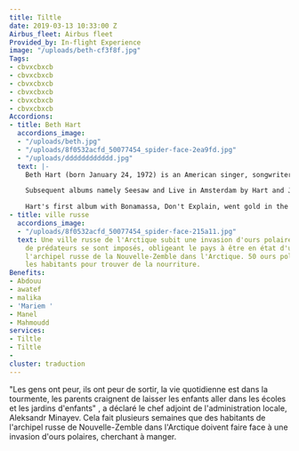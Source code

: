 ```yaml
---
title: Tiltle
date: 2019-03-13 10:33:00 Z
Airbus_fleet: Airbus fleet
Provided_by: In-flight Experience
image: "/uploads/beth-cf3f8f.jpg"
Tags:
- cbvxcbxcb
- cbvxcbxcb
- cbvxcbxcb
- cbvxcbxcb
- cbvxcbxcb
- cbvxcbxcb
Accordions:
- title: Beth Hart
  accordions_image:
  - "/uploads/beth.jpg"
  - "/uploads/8f0532acfd_50077454_spider-face-2ea9fd.jpg"
  - "/uploads/dddddddddddd.jpg"
  text: |-
    Beth Hart (born January 24, 1972) is an American singer, songwriter and musician from Los Angeles, California. She rose to fame with the release of her 1999 single "LA Song (Out of This Town)" from her second album Screamin' for My Supper. The single was a number one hit in New Zealand, as well as reaching the top 5 of the US Adult Contemporary and Top 10 on the Billboard Adult Top 40 charts.

    Subsequent albums namely Seesaw and Live in Amsterdam by Hart and Joe Bonamassa debuted at number 1 on the Billboard Blues Album Chart, a chart she has now topped six times. Hart has had two number 1 singles in Denmark, "As Good as It Gets" and "Learning to Live", as well a double platinum-selling album, Leave the Light On.

    Hart's first album with Bonamassa, Don't Explain, went gold in the Netherlands, while their 2014 collaboration Seesaw was nominated for a Grammy Award, and gave Hart her first Blues Music Award nomination in the category 'Best Contemporary Blues Female Artist'.
- title: ville russe
  accordions_image:
  - "/uploads/8f0532acfd_50077454_spider-face-215a11.jpg"
  text: Une ville russe de l'Arctique subit une invasion d'ours polaires, des dizaines
    de prédateurs se sont imposés, obligeant le pays à être en état d'urgence dans
    l'archipel russe de la Nouvelle-Zemble dans l'Arctique. 50 ours polaires harcèlent
    les habitants pour trouver de la nourriture.
Benefits:
- Abdouu
- awatef
- malika
- 'Mariem '
- Manel
- Mahmoudd
services:
- Tiltle
- Tiltle
- 
cluster: traduction
---
```


"Les gens ont peur, ils ont peur de sortir, la vie quotidienne est dans la tourmente, les parents craignent de laisser les enfants aller dans les écoles et les jardins d'enfants" , a déclaré le chef adjoint de l'administration locale, Aleksandr Minayev. Cela fait plusieurs semaines que des habitants de l'archipel russe de Nouvelle-Zemble dans l'Arctique doivent faire face à une invasion d'ours polaires, cherchant à manger.

